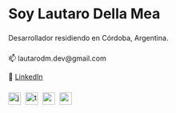 <h1 align="left">Soy Lautaro Della Mea</h1>

###

<p align="left">Desarrollador residiendo en Córdoba, Argentina.</p>

###

<p align="left">📫 lautarodm.dev@gmail.com</p>
<p align="left">💼 <a href="https://www.linkedin.com/in/lautaro-della-mea/" target="_blank" rel="noopener noreferrer">LinkedIn</a></p>

###

<div align="left">
  <img src="https://cdn.jsdelivr.net/gh/devicons/devicon/icons/javascript/javascript-original.svg" height="25" alt="javascript logo"  />
  <img width="1" />
  <img src="https://cdn.jsdelivr.net/gh/devicons/devicon/icons/typescript/typescript-original.svg" height="25" alt="typescript logo"  />
  <img width="1" />
  <img src="https://cdn.jsdelivr.net/gh/devicons/devicon/icons/react/react-original.svg" height="25" alt="react logo"  />
  <img width="1" />
  <img src="https://cdn.jsdelivr.net/gh/devicons/devicon/icons/nodejs/nodejs-original.svg" height="25" alt="nodejs logo"  />
</div>

###
